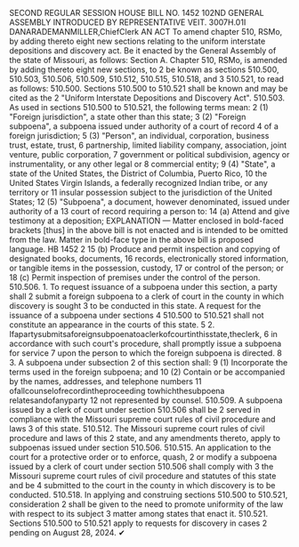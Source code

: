 SECOND REGULAR SESSION
HOUSE BILL NO. 1452
102ND GENERAL ASSEMBLY
INTRODUCED BY REPRESENTATIVE VEIT.
3007H.01I DANARADEMANMILLER,ChiefClerk
AN ACT
To amend chapter 510, RSMo, by adding thereto eight new sections relating to the uniform
interstate depositions and discovery act.
Be it enacted by the General Assembly of the state of Missouri, as follows:
Section A. Chapter 510, RSMo, is amended by adding thereto eight new sections, to
2 be known as sections 510.500, 510.503, 510.506, 510.509, 510.512, 510.515, 510.518, and
3 510.521, to read as follows:
510.500. Sections 510.500 to 510.521 shall be known and may be cited as the
2 "Uniform Interstate Depositions and Discovery Act".
510.503. As used in sections 510.500 to 510.521, the following terms mean:
2 (1) "Foreign jurisdiction", a state other than this state;
3 (2) "Foreign subpoena", a subpoena issued under authority of a court of record
4 of a foreign jurisdiction;
5 (3) "Person", an individual, corporation, business trust, estate, trust,
6 partnership, limited liability company, association, joint venture, public corporation,
7 government or political subdivision, agency or instrumentality, or any other legal or
8 commercial entity;
9 (4) "State", a state of the United States, the District of Columbia, Puerto Rico,
10 the United States Virgin Islands, a federally recognized Indian tribe, or any territory or
11 insular possession subject to the jurisdiction of the United States;
12 (5) "Subpoena", a document, however denominated, issued under authority of a
13 court of record requiring a person to:
14 (a) Attend and give testimony at a deposition;
EXPLANATION — Matter enclosed in bold-faced brackets [thus] in the above bill is not enacted and is
intended to be omitted from the law. Matter in bold-face type in the above bill is proposed language.
HB 1452 2
15 (b) Produce and permit inspection and copying of designated books, documents,
16 records, electronically stored information, or tangible items in the possession, custody,
17 or control of the person; or
18 (c) Permit inspection of premises under the control of the person.
510.506. 1. To request issuance of a subpoena under this section, a party shall
2 submit a foreign subpoena to a clerk of court in the county in which discovery is sought
3 to be conducted in this state. A request for the issuance of a subpoena under sections
4 510.500 to 510.521 shall not constitute an appearance in the courts of this state.
5 2. Ifapartysubmitsaforeignsubpoenatoaclerkofcourtinthisstate,theclerk,
6 in accordance with such court's procedure, shall promptly issue a subpoena for service
7 upon the person to which the foreign subpoena is directed.
8 3. A subpoena under subsection 2 of this section shall:
9 (1) Incorporate the terms used in the foreign subpoena; and
10 (2) Contain or be accompanied by the names, addresses, and telephone numbers
11 ofallcounselofrecordintheproceeding towhichthesubpoena relatesandofanyparty
12 not represented by counsel.
510.509. A subpoena issued by a clerk of court under section 510.506 shall be
2 served in compliance with the Missouri supreme court rules of civil procedure and laws
3 of this state.
510.512. The Missouri supreme court rules of civil procedure and laws of this
2 state, and any amendments thereto, apply to subpoenas issued under section 510.506.
510.515. An application to the court for a protective order or to enforce, quash,
2 or modify a subpoena issued by a clerk of court under section 510.506 shall comply with
3 the Missouri supreme court rules of civil procedure and statutes of this state and be
4 submitted to the court in the county in which discovery is to be conducted.
510.518. In applying and construing sections 510.500 to 510.521, consideration
2 shall be given to the need to promote uniformity of the law with respect to its subject
3 matter among states that enact it.
510.521. Sections 510.500 to 510.521 apply to requests for discovery in cases
2 pending on August 28, 2024.
✔